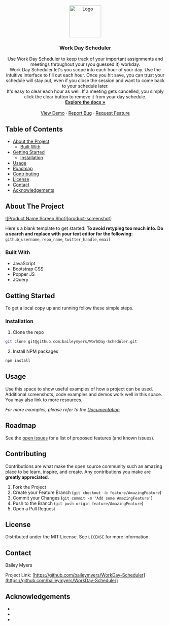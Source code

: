 <!-- PROJECT LOGO -->
<br />
<p align="center">
  <a href="https://baileymyers.github.io/WorkDay-Scheduler/">
    <img src="assets\Demo\Work Day Scheduler Demo.mp4" alt="Logo" width="auto" height="100px">
  </a>

  <h3 align="center">Work Day Scheduler</h3>

  <p align="center">
    Use Work Day Scheduler to keep track of your important assignments and meetings throughout your (you guessed it) workday.
    <br />
    Work Day Scheduler let's you scope into each hour of your day. Use the intuitive interface to fill out each hour. Once you hit save, you can trust your schedule will stay put, even if you close the session and want to come back to your schedule later.
    <br />
    It's easy to clear each hour as well. If a meeting gets cancelled, you simply click the clear button to remove it from your day schedule.
    <br />
    <a href="https://github.com/baileymyers/WorkDay-Scheduler"><strong>Explore the docs »</strong></a>
    <br />
    <br />
    <a href="https://github.com/baileymyers/WorkDay-Scheduler#usage">View Demo</a>
    ·
    <a href="https://github.com/baileymyers/WorkDay-Scheduler/issues">Report Bug</a>
    ·
    <a href="https://github.com/baileymyers/WorkDay-Scheduler/issues">Request Feature</a>
  </p>
</p>



<!-- TABLE OF CONTENTS -->
## Table of Contents

* [About the Project](#about-the-project)
  * [Built With](#built-with)
* [Getting Started](#getting-started)
  * [Installation](#installation)
* [Usage](#usage)
* [Roadmap](#roadmap)
* [Contributing](#contributing)
* [License](#license)
* [Contact](#contact)
* [Acknowledgements](#acknowledgements)



<!-- ABOUT THE PROJECT -->
## About The Project

[![Product Name Screen Shot][product-screenshot]](https://example.com)

Here's a blank template to get started:
**To avoid retyping too much info. Do a search and replace with your text editor for the following:**
`github_username`, `repo_name`, `twitter_handle`, `email`


### Built With

* JavaScript
* Bootstrap CSS
* Popper JS
* JQuery



<!-- GETTING STARTED -->
## Getting Started

To get a local copy up and running follow these simple steps.

### Installation

1. Clone the repo
```sh
git clone git@github.com:baileymyers/WorkDay-Scheduler.git
```
2. Install NPM packages
```sh
npm install
```



<!-- USAGE EXAMPLES -->
## Usage

Use this space to show useful examples of how a project can be used. Additional screenshots, code examples and demos work well in this space. You may also link to more resources.

_For more examples, please refer to the [Documentation](https://example.com)_



<!-- ROADMAP -->
## Roadmap

See the [open issues](https://github.com/baileymyers/WorkDay-Scheduler/issues) for a list of proposed features (and known issues).



<!-- CONTRIBUTING -->
## Contributing

Contributions are what make the open source community such an amazing place to be learn, inspire, and create. Any contributions you make are **greatly appreciated**.

1. Fork the Project
2. Create your Feature Branch (`git checkout -b feature/AmazingFeature`)
3. Commit your Changes (`git commit -m 'Add some AmazingFeature'`)
4. Push to the Branch (`git push origin feature/AmazingFeature`)
5. Open a Pull Request



<!-- LICENSE -->
## License

Distributed under the MIT License. See `LICENSE` for more information.



<!-- CONTACT -->
## Contact

Bailey Myers

Project Link: [https://github.com/baileymyers/WorkDay-Scheduler](https://github.com/baileymyers/WorkDay-Scheduler)



<!-- ACKNOWLEDGEMENTS -->
## Acknowledgements

* []()
* []()
* []()